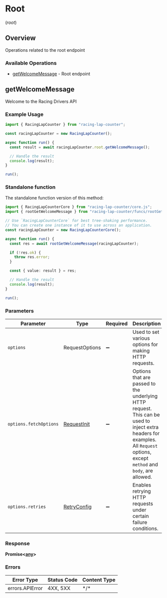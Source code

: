 # Root
(*root*)

## Overview

Operations related to the root endpoint

### Available Operations

* [getWelcomeMessage](#getwelcomemessage) - Root endpoint

## getWelcomeMessage

Welcome to the Racing Drivers API

### Example Usage

```typescript
import { RacingLapCounter } from "racing-lap-counter";

const racingLapCounter = new RacingLapCounter();

async function run() {
  const result = await racingLapCounter.root.getWelcomeMessage();

  // Handle the result
  console.log(result);
}

run();
```

### Standalone function

The standalone function version of this method:

```typescript
import { RacingLapCounterCore } from "racing-lap-counter/core.js";
import { rootGetWelcomeMessage } from "racing-lap-counter/funcs/rootGetWelcomeMessage.js";

// Use `RacingLapCounterCore` for best tree-shaking performance.
// You can create one instance of it to use across an application.
const racingLapCounter = new RacingLapCounterCore();

async function run() {
  const res = await rootGetWelcomeMessage(racingLapCounter);

  if (!res.ok) {
    throw res.error;
  }

  const { value: result } = res;

  // Handle the result
  console.log(result);
}

run();
```

### Parameters

| Parameter                                                                                                                                                                      | Type                                                                                                                                                                           | Required                                                                                                                                                                       | Description                                                                                                                                                                    |
| ------------------------------------------------------------------------------------------------------------------------------------------------------------------------------ | ------------------------------------------------------------------------------------------------------------------------------------------------------------------------------ | ------------------------------------------------------------------------------------------------------------------------------------------------------------------------------ | ------------------------------------------------------------------------------------------------------------------------------------------------------------------------------ |
| `options`                                                                                                                                                                      | RequestOptions                                                                                                                                                                 | :heavy_minus_sign:                                                                                                                                                             | Used to set various options for making HTTP requests.                                                                                                                          |
| `options.fetchOptions`                                                                                                                                                         | [RequestInit](https://developer.mozilla.org/en-US/docs/Web/API/Request/Request#options)                                                                                        | :heavy_minus_sign:                                                                                                                                                             | Options that are passed to the underlying HTTP request. This can be used to inject extra headers for examples. All `Request` options, except `method` and `body`, are allowed. |
| `options.retries`                                                                                                                                                              | [RetryConfig](../../lib/utils/retryconfig.md)                                                                                                                                  | :heavy_minus_sign:                                                                                                                                                             | Enables retrying HTTP requests under certain failure conditions.                                                                                                               |

### Response

**Promise\<[any](../../models/.md)\>**

### Errors

| Error Type      | Status Code     | Content Type    |
| --------------- | --------------- | --------------- |
| errors.APIError | 4XX, 5XX        | \*/\*           |